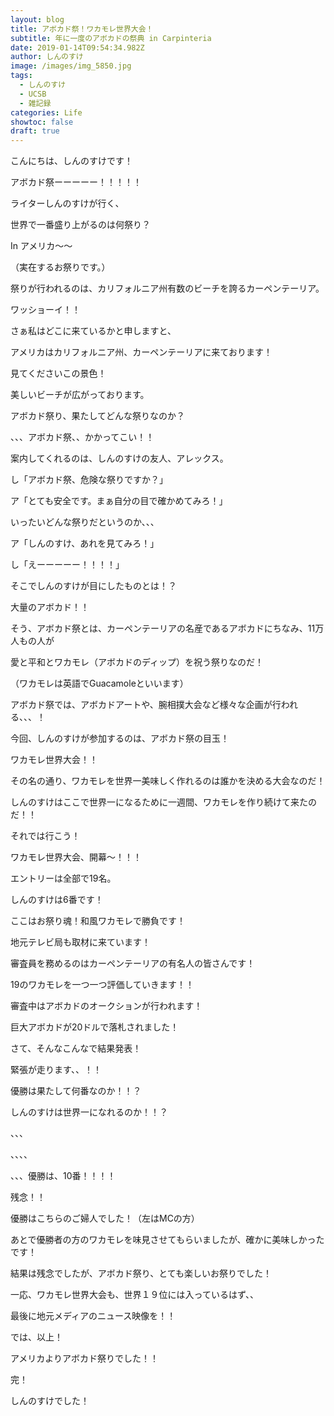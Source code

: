 ```yaml
---
layout: blog
title: アボカド祭！ワカモレ世界大会！
subtitle: 年に一度のアボカドの祭典 in Carpinteria
date: 2019-01-14T09:54:34.982Z
author: しんのすけ
image: /images/img_5850.jpg
tags:
  - しんのすけ
  - UCSB
  - 雑記録
categories: Life
showtoc: false
draft: true
---
```

こんにちは、しんのすけです！

アボカド祭ーーーーー！！！！！

ライターしんのすけが行く、

世界で一番盛り上がるのは何祭り？

In アメリカ～～

（実在するお祭りです。）

祭りが行われるのは、カリフォルニア州有数のビーチを誇るカーペンテーリア。

ワッショーイ！！

さぁ私はどこに来ているかと申しますと、

アメリカはカリフォルニア州、カーペンテーリアに来ております！

見てくださいこの景色！

美しいビーチが広がっております。

アボカド祭り、果たしてどんな祭りなのか？

、、、アボカド祭、、かかってこい！！

案内してくれるのは、しんのすけの友人、アレックス。

し「アボカド祭、危険な祭りですか？」

ア「とても安全です。まぁ自分の目で確かめてみろ！」

いったいどんな祭りだというのか、、、

ア「しんのすけ、あれを見てみろ！」

し「えーーーーー！！！！」

そこでしんのすけが目にしたものとは！？

大量のアボカド！！

そう、アボカド祭とは、カーペンテーリアの名産であるアボカドにちなみ、11万人もの人が

愛と平和とワカモレ（アボカドのディップ）を祝う祭りなのだ！

（ワカモレは英語でGuacamoleといいます）

アボカド祭では、アボカドアートや、腕相撲大会など様々な企画が行われる、、、！

今回、しんのすけが参加するのは、アボカド祭の目玉！

ワカモレ世界大会！！

その名の通り、ワカモレを世界一美味しく作れるのは誰かを決める大会なのだ！

しんのすけはここで世界一になるために一週間、ワカモレを作り続けて来たのだ！！

それでは行こう！

ワカモレ世界大会、開幕～！！！

エントリーは全部で19名。

しんのすけは6番です！

ここはお祭り魂！和風ワカモレで勝負です！

地元テレビ局も取材に来ています！

審査員を務めるのはカーペンテーリアの有名人の皆さんです！

19のワカモレを一つ一つ評価していきます！！

審査中はアボカドのオークションが行われます！

巨大アボカドが20ドルで落札されました！

さて、そんなこんなで結果発表！

緊張が走ります、、！！

優勝は果たして何番なのか！！？

しんのすけは世界一になれるのか！！？

、、、

、、、、

、、、優勝は、10番！！！！

残念！！

優勝はこちらのご婦人でした！（左はMCの方）

あとで優勝者の方のワカモレを味見させてもらいましたが、確かに美味しかったです！

結果は残念でしたが、アボカド祭り、とても楽しいお祭りでした！

一応、ワカモレ世界大会も、世界１９位には入っているはず、、

最後に地元メディアのニュース映像を！！

では、以上！

アメリカよりアボカド祭りでした！！

完！

しんのすけでした！
